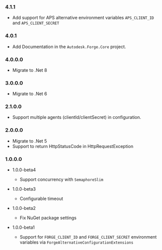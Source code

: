 ### 4.1.1

- Add support for APS alternative environment variables `APS_CLIENT_ID` and `APS_CLIENT_SECRET`

### 4.0.1

* Add Documentation in the `Autodesk.Forge.Core` project.

### 4.0.0.0

* Migrate to .Net 8

### 3.0.0.0

* Migrate to .Net 6

### 2.1.0.0

* Support multiple agents (clientId/clientSecret) in configuration.

### 2.0.0.0

* Migrate to .Net 5
* Support to return HttpStatusCode in HttpRequestException

### 1.0.0.0

* 1.0.0-beta4
  
  * Support concurrency with `SemaphoreSlim`

* 1.0.0-beta3
  
  * Configurable timeout

* 1.0.0-beta2
  
  * Fix NuGet package settings

* 1.0.0-beta1
  
  * Support for `FORGE_CLIENT_ID` and `FORGE_CLIENT_SECRET` environment variables via `ForgeAlternativeConfigurationExtensions`    